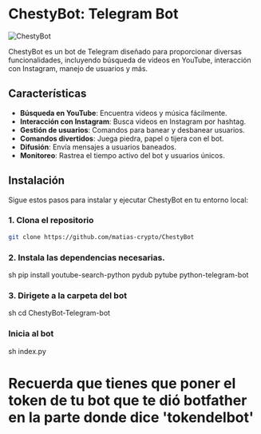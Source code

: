 # ChestyBot: Telegram Bot

![ChestyBot](https://via.placeholder.com/150)

ChestyBot es un bot de Telegram diseñado para proporcionar diversas funcionalidades, incluyendo búsqueda de videos en YouTube, interacción con Instagram, manejo de usuarios y más.

## Características

- **Búsqueda en YouTube**: Encuentra videos y música fácilmente.
- **Interacción con Instagram**: Busca videos en Instagram por hashtag.
- **Gestión de usuarios**: Comandos para banear y desbanear usuarios.
- **Comandos divertidos**: Juega piedra, papel o tijera con el bot.
- **Difusión**: Envía mensajes a usuarios baneados.
- **Monitoreo**: Rastrea el tiempo activo del bot y usuarios únicos.

## Instalación

Sigue estos pasos para instalar y ejecutar ChestyBot en tu entorno local:

### 1. Clona el repositorio

```sh
git clone https://github.com/matias-crypto/ChestyBot

```
### 2. Instala las dependencias necesarias.

sh
pip install youtube-search-python pydub pytube python-telegram-bot

### 3. Dirigete a la carpeta del bot

sh
cd ChestyBot-Telegram-bot

### Inicia al bot

sh
index.py


# Recuerda que tienes que poner el token de tu bot que te dió botfather en la parte donde dice 'tokendelbot'
